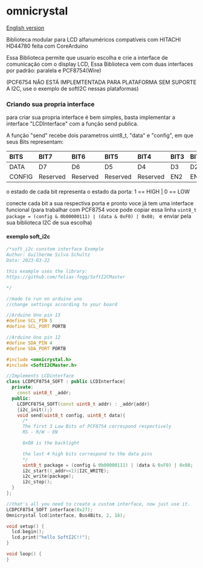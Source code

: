 # omnicrystal
[English version](https://github.com/RecursiveError/omnicrystal/blob/main/README_EN.md)

Biblioteca modular para LCD alfanuméricos compatíveis com HITACHI HD44780 feita com CoreArduino

Essa Biblioteca permite que usuario escolha e crie a interface de comunicação com o display LCD, Essa Biblioteca vem com duas interfaces por padrão: paralela e PCF8754(Wire)

(PCF6754 NÃO ESTÁ IMPLEMTENTADA PARA PLATAFORMA SEM SUPORTE A I2C, use o exemplo de softI2C nessas plataformas)

### Criando sua propria interface 
para criar sua propria interface é bem simples, basta implementar a interface "LCDInterface" com a função send publica.

A função "send" recebe dois parametros uint8_t, "data" e "config", em que seus Bits representam:

| BITS | BIT7 | BIT6 |BIT5| BIT4| BIT3| BIT2| BIT1| BIT0|
| :------ | :------ | :------|  :------| :------| :------| :------| :------| :------|
| DATA | D7 | D6 | D5 | D4 | D3 | D2 | D1 | D0 |
| CONFIG | Reserved | Reserved | Reserved | Reserved | EN2 | EN | RW | RS |

o estado de cada bit representa o estado da porta: 1 == HIGH | 0 == LOW

conecte cada bit a sua respectiva porta e pronto voce já tem uma interface funcional
(para trabalhar com PCF8754 voce pode copiar essa linha ```uint8_t package = (config & 0b00000111) | (data & 0xF0) | 0x08; ``` e enviar pela sua biblioteca I2C de sua escolha)
#### exemplo soft_i2c
```c++
/*soft_i2c cunstom interface Exemple
Author: Guilherme Silva Schultz
Data: 2023-03-22

this example uses the library:
https://github.com/felias-fogg/SoftI2CMaster

*/

//made to run on arduino uno
//change settings according to your board

//Arduino Uno pin 13
#define SCL_PIN 5
#define SCL_PORT PORTB

//Arduino Uno pin 12
#define SDA_PIN 4
#define SDA_PORT PORTB

#include <omnicrystal.h>
#include <SoftI2CMaster.h>

//Implements LCDinterface
class LCDPCF8754_SOFT : public LCDInterface{
  private:
    const uint8_t _addr;
  public:
    LCDPCF8754_SOFT(const uint8_t addr) : _addr{addr}
    {i2c_init();}
    void send(uint8_t config, uint8_t data){
      /*
      The first 3 Low Bits of PCF8754 correspond respectively
      RS - R/W - EN

      0x08 is the backlight

      the last 4 high bits correspond to the data pins
      */
      uint8_t package = (config & 0b00000111) | (data & 0xF0) | 0x08;
      i2c_start((_addr<<1)|I2C_WRITE);
      i2c_write(package);
      i2c_stop();
  }
};

//that's all you need to create a custom interface, now just use it.
LCDPCF8754_SOFT interface(0x27);
Omnicrystal lcd(interface, Bus4Bits, 2, 16);

void setup() {
  lcd.begin();
  lcd.print("hello SoftI2C!!");
}

void loop() {
}

```

